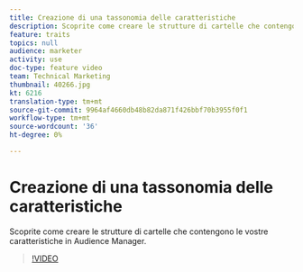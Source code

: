 ```yaml
---
title: Creazione di una tassonomia delle caratteristiche
description: Scoprite come creare le strutture di cartelle che contengono le vostre caratteristiche in  Audience Manager.
feature: traits
topics: null
audience: marketer
activity: use
doc-type: feature video
team: Technical Marketing
thumbnail: 40266.jpg
kt: 6216
translation-type: tm+mt
source-git-commit: 9964af4660db48b82da871f426bbf70b3955f0f1
workflow-type: tm+mt
source-wordcount: '36'
ht-degree: 0%

---
```



# Creazione di una tassonomia delle caratteristiche

Scoprite come creare le strutture di cartelle che contengono le vostre caratteristiche in  Audience Manager.

>[!VIDEO](https://video.tv.adobe.com/v/40266/?quality=12&learn=on)
